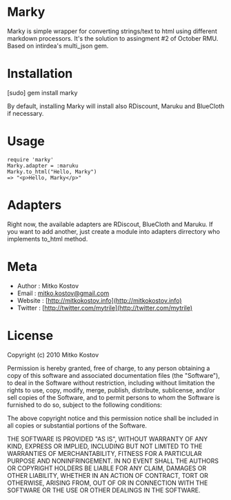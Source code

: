 Marky
=====

Marky is simple wrapper for converting strings/text to html using different markdown processors. It's the solution to assingment #2 of October RMU. Based on intirdea's multi_json gem.

Installation
============
  [sudo] gem install marky

By default, installing Marky will install also RDiscount, Maruku and BlueCloth if necessary. 

Usage
=====

    require 'marky'
    Marky.adapter = :maruku
    Marky.to_html("Hello, Marky")
    => "<p>Hello, Marky</p>"

Adapters
========

Right now, the available adapters are RDiscout, BlueCloth and Maruku. If you want to add another, just create a module into adapters dirrectory who implements to_html method.

Meta
====

* Author  : Mitko Kostov
* Email   : mitko.kostov@gmail.com
* Website : [http://mitkokostov.info](http://mitkokostov.info)
* Twitter : [http://twitter.com/mytrile](http://twitter.com/mytrile)
 
License
=======	

Copyright (c) 2010 Mitko Kostov

Permission is hereby granted, free of charge, to any person obtaining a copy
of this software and associated documentation files (the "Software"), to deal
in the Software without restriction, including without limitation the rights
to use, copy, modify, merge, publish, distribute, sublicense, and/or sell
copies of the Software, and to permit persons to whom the Software is
furnished to do so, subject to the following conditions:

The above copyright notice and this permission notice shall be included in
all copies or substantial portions of the Software.

THE SOFTWARE IS PROVIDED "AS IS", WITHOUT WARRANTY OF ANY KIND, EXPRESS OR
IMPLIED, INCLUDING BUT NOT LIMITED TO THE WARRANTIES OF MERCHANTABILITY,
FITNESS FOR A PARTICULAR PURPOSE AND NONINFRINGEMENT. IN NO EVENT SHALL THE
AUTHORS OR COPYRIGHT HOLDERS BE LIABLE FOR ANY CLAIM, DAMAGES OR OTHER
LIABILITY, WHETHER IN AN ACTION OF CONTRACT, TORT OR OTHERWISE, ARISING FROM,
OUT OF OR IN CONNECTION WITH THE SOFTWARE OR THE USE OR OTHER DEALINGS IN
THE SOFTWARE.

